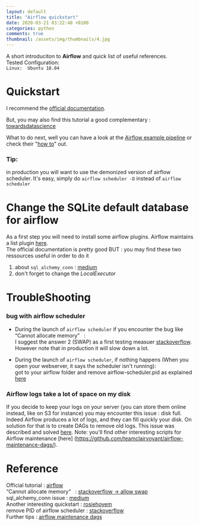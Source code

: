 ```yaml
---
layout: default
title: "Airflow quickstart"
date: 2020-03-21 03:22:48 +0100
categories: python
comments: true
thumbnail: /assets/img/thumbnails/4.jpg
---
```


A short introduciton to **Airflow** and quick list of useful references.  
Tested Configuration:  
`Linux:  Ubuntu 18.04`

# Quickstart

I recommend the [official documentation](https://airflow.apache.org/docs/stable/start.html).

But, you may also find this tutorial a good complementary : [towardsdatascience](https://towardsdatascience.com/getting-started-with-apache-airflow-df1aa77d7b1b)

What to do next, well you can have a look at the [Airflow example pipeline](https://airflow.apache.org/docs/stable/tutorial.html) or check their "[how to](https://airflow.apache.org/docs/stable/howto/index.html)" out.

### Tip:

in production you will want to use the demonized version of airflow scheduler. It's easy, simply do `airflow scheduler -D` instead of `airflow scheduler`

# Change the SQLite default database for airflow

As a first step you will need to install some airflow plugins. Airflow maintains a list plugin [here](https://airflow.apache.org/docs/stable/installation.html).  
The official documentation is pretty good BUT : you may find these two ressources useful in order to do it

1. about `sql_alchemy_conn` : [medium](https://medium.com/@xnuinside/quick-guide-how-to-run-apache-airflow-cluster-in-docker-compose-615eb8abd67a)
2. don't forget to change the _LocalExecutor_

# TroubleShooting

### bug with airflow scheduler

- During the launch of `airflow scheduler` if you encounter the bug like “Cannot allocate memory”   :  
  I suggest the answer 2 (SWAP) as a first testing measuer [stackoverflow](https://stackoverflow.com/questions/1367373/python-subprocess-popen-oserror-errno-12-cannot-allocate-memory). However note that in production it will slow down a lot.

- During the launch of `airflow scheduler`, if nothing happens (When you open your webserver, it says the scheduler isn't running):  
  got to your airflow folder and remove airflow-scheduler.pid as explained [here](https://stackoverflow.com/questions/46476246/issues-running-airflow-scheduler-as-a-daemon-process)

### Airflow logs take a lot of space on my disk

If you decide to keep your logs on your server (you can store them online instead, like on S3 for instance) you may encounter this issue : disk full. Indeed Airflow produces a lot of logs, and they can fill quickly your disk. On solution for that is to create DAGs to remove old logs. This issue was described and solved [here](https://stackoverflow.com/questions/49783850/remove-airflow-scheduler-logs).
Note: you'll find other interesting scripts for Airflow maintenance [here] (https://github.com/teamclairvoyant/airflow-maintenance-dags/).

# Reference

Official tutorial : [airflow](https://airflow.apache.org/docs/stable/start.html)  
“Cannot allocate memory”   : [stackoverflow -> allow swap](https://stackoverflow.com/questions/1367373/python-subprocess-popen-oserror-errno-12-cannot-allocate-memory)  
sql_alchemy_conn issue : [medium](https://medium.com/@xnuinside/quick-guide-how-to-run-apache-airflow-cluster-in-docker-compose-615eb8abd67a)  
Another interesting quickstart : [rosiehoyem](https://gist.github.com/rosiehoyem/9e111067fe4373eb701daf9e7abcc423)  
remove PID of airflow scheduler : [stackoverflow](https://stackoverflow.com/questions/46476246/issues-running-airflow-scheduler-as-a-daemon-process)  
Further tips : [airflow maintenance dags](https://github.com/teamclairvoyant/airflow-maintenance-dags)
